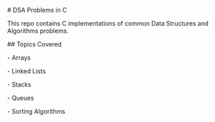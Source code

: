 \# DSA Problems in C



This repo contains C implementations of common Data Structures and Algorithms problems.



\## Topics Covered



\- Arrays

\- Linked Lists

\- Stacks

\- Queues

\- Sorting Algorithms



